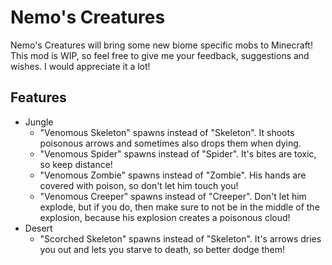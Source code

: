 # Nemo's Creatures

Nemo's Creatures will bring some new biome specific mobs to Minecraft!
This mod is WIP, so feel free to give me your feedback, suggestions and wishes.
I would appreciate it a lot!

## Features

- Jungle
  - "Venomous Skeleton" spawns instead of "Skeleton". It shoots poisonous arrows and sometimes also drops them when dying.
  - "Venomous Spider" spawns instead of "Spider". It's bites are toxic, so keep distance!
  - "Venomous Zombie" spawns instead of "Zombie". His hands are covered with poison, so don't let him touch you!
  - "Venomous Creeper" spawns instead of "Creeper". Don't let him explode, but if you do, then make sure to not be in the middle of the explosion, because his explosion creates a poisonous cloud!
- Desert
  - "Scorched Skeleton" spawns instead of "Skeleton". It's arrows dries you out and lets you starve to death, so better dodge them!